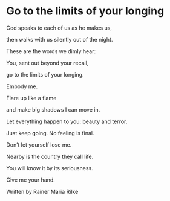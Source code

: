 # Go to the limits of your longing


God speaks to each of us as he makes us,

then walks with us silently out of the night.

These are the words we dimly hear:

You, sent out beyond your recall,

go to the limits of your longing.

Embody me.

Flare up like a flame

and make big shadows I can move in.

Let everything happen to you: beauty and terror.

Just keep going. No feeling is final.

Don’t let yourself lose me.

Nearby is the country they call life.

You will know it by its seriousness.

Give me your hand.

Written by Rainer Maria Rilke
